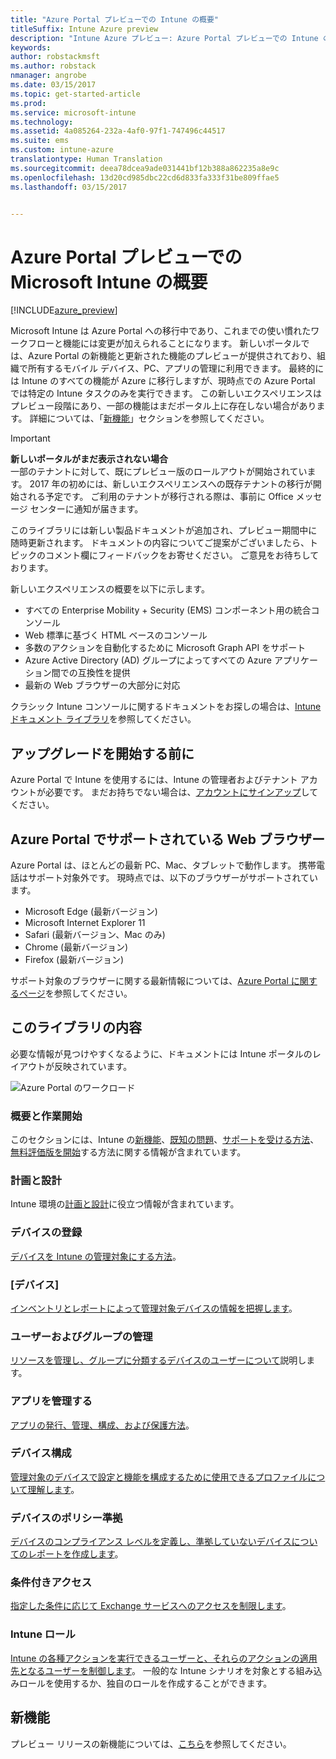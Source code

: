 ```yaml
---
title: "Azure Portal プレビューでの Intune の概要"
titleSuffix: Intune Azure preview
description: "Intune Azure プレビュー: Azure Portal プレビューでの Intune の基本と、Intune を利用してデバイスを管理する方法について説明します。"
keywords: 
author: robstackmsft
ms.author: robstack
nmanager: angrobe
ms.date: 03/15/2017
ms.topic: get-started-article
ms.prod: 
ms.service: microsoft-intune
ms.technology: 
ms.assetid: 4a085264-232a-4af0-97f1-747496c44517
ms.suite: ems
ms.custom: intune-azure
translationtype: Human Translation
ms.sourcegitcommit: deea78dcea9ade031441bf12b388a862235a8e9c
ms.openlocfilehash: 13d20cd985dbc22cd6d833fa333f31be809ffae5
ms.lasthandoff: 03/15/2017


---
```



# <a name="introduction-to-microsoft-intune-in-the-azure-portal-preview"></a>Azure Portal プレビューでの Microsoft Intune の概要


[!INCLUDE[azure_preview](../includes/azure_preview.md)]

Microsoft Intune は Azure Portal への移行中であり、これまでの使い慣れたワークフローと機能には変更が加えられることになります。
新しいポータルでは、Azure Portal の新機能と更新された機能のプレビューが提供されており、組織で所有するモバイル デバイス、PC、アプリの管理に利用できます。
最終的には Intune のすべての機能が Azure に移行しますが、現時点での Azure Portal では特定の Intune タスクのみを実行できます。 この新しいエクスペリエンスはプレビュー段階にあり、一部の機能はまだポータル上に存在しない場合があります。 詳細については、「[新機能](#what's-new)」セクションを参照してください。

> [!IMPORTANT]
> **新しいポータルがまだ表示されない場合**<br>
> 一部のテナントに対して、既にプレビュー版のロールアウトが開始されています。 2017 年の初めには、新しいエクスペリエンスへの既存テナントの移行が開始される予定です。 ご利用のテナントが移行される際は、事前に Office メッセージ センターに通知が届きます。


このライブラリには新しい製品ドキュメントが追加され、プレビュー期間中に随時更新されます。 ドキュメントの内容についてご提案がございましたら、トピックのコメント欄にフィードバックをお寄せください。 ご意見をお待ちしております。

<!--- You can view the new Intune technical preview console in Azure at [portal.azure.com]. --->

新しいエクスペリエンスの概要を以下に示します。

- すべての Enterprise Mobility + Security (EMS) コンポーネント用の統合コンソール
- Web 標準に基づく HTML ベースのコンソール
- 多数のアクションを自動化するために Microsoft Graph API をサポート
- Azure Active Directory (AD) グループによってすべての Azure アプリケーション間での互換性を提供
- 最新の Web ブラウザーの大部分に対応

クラシック Intune コンソールに関するドキュメントをお探しの場合は、[Intune ドキュメント ライブラリ](https://docs.microsoft.com/en-us/intune/)を参照してください。

## <a name="before-you-start"></a>アップグレードを開始する前に

Azure Portal で Intune を使用するには、Intune の管理者およびテナント アカウントが必要です。 まだお持ちでない場合は、[アカウントにサインアップ](https://portal.office.com/Signup/Signup.aspx?OfferId=40BE278A-DFD1-470a-9EF7-9F2596EA7FF9&dl=INTUNE_A&ali=1#0%20)してください。

## <a name="supported-web-browsers-for-the-azure-portal"></a>Azure Portal でサポートされている Web ブラウザー

Azure Portal は、ほとんどの最新 PC、Mac、タブレットで動作します。 携帯電話はサポート対象外です。
現時点では、以下のブラウザーがサポートされています。

- Microsoft Edge (最新バージョン)
- Microsoft Internet Explorer 11
- Safari (最新バージョン、Mac のみ)
- Chrome (最新バージョン)
- Firefox (最新バージョン)

サポート対象のブラウザーに関する最新情報については、[Azure Portal に関するページ](https://docs.microsoft.com/azure/azure-preview-portal-supported-browsers-devices)を参照してください。

## <a name="whats-in-this-library"></a>このライブラリの内容

必要な情報が見つけやすくなるように、ドキュメントには Intune ポータルのレイアウトが反映されています。

![Azure Portal のワークロード](./media/azure-portal-workloads.png)

### <a name="introduction-and-get-started"></a>概要と作業開始
このセクションには、Intune の[新機能](/intune-azure/introduction/whats-new)、[既知の問題](/intune-azure/introduction/known-issues-in-the-intune-preview)、[サポートを受ける方法](/intune-azure/introduction/how-to-get-support-for-microsoft-intune)、[無料評価版を開始](/intune-azure/introduction/sign-up-free-trial-microsoft-intune)する方法に関する情報が含まれています。
### <a name="plan-and-design"></a>計画と設計
Intune 環境の[計画と設計](/intune-azure/plan-and-design/get-started)に役立つ情報が含まれています。
### <a name="device-enrollment"></a>デバイスの登録
[デバイスを Intune の管理対象にする方法](/intune-azure/enroll-devices/what-is)。
### <a name="devices"></a>[デバイス]
[インベントリとレポートによって管理対象デバイスの情報を把握します](/intune-azure/manage-devices/what-is)。
### <a name="manage-users-and-groups"></a>ユーザーおよびグループの管理
[リソースを管理し、グループに分類するデバイスのユーザーについて](/intune-azure/manage-users/what-is)説明します。
### <a name="manage-apps"></a>アプリを管理する
[アプリの発行、管理、構成、および保護方法](/intune-azure/manage-apps/what-is-app-management)。
### <a name="device-configuration"></a>デバイス構成
[管理対象のデバイスで設定と機能を構成するために使用できるプロファイルについて理解します](/intune-azure/configure-devices/what-are-device-profiles)。
### <a name="device-compliance"></a>デバイスのポリシー準拠
[デバイスのコンプライアンス レベルを定義し、準拠していないデバイスについてのレポートを作成します](/intune-azure/set-device-compliance/what-is-device-compliance)。
### <a name="conditional-access"></a>条件付きアクセス
[指定した条件に応じて Exchange サービスへのアクセスを制限します](/intune-azure/conditional-access/what-is-conditional-access)。
### <a name="intune-roles"></a>Intune ロール
[Intune の各種アクションを実行できるユーザーと、それらのアクションの適用先となるユーザーを制御します](/intune-azure/access-control/role-based-access-control)。 一般的な Intune シナリオを対象とする組み込みロールを使用するか、独自のロールを作成することができます。



## <a name="whats-new"></a>新機能

プレビュー リリースの新機能については、[こちら](/intune-azure/introduction/whats-new)を参照してください。

